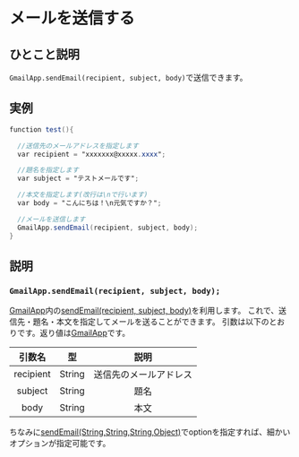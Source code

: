 # メールを送信する

## ひとこと説明
`GmailApp.sendEmail(recipient, subject, body)`で送信できます。

## 実例
```js:コード.gs
function test(){

  //送信先のメールアドレスを指定します
  var recipient = "xxxxxxx@xxxxx.xxxx";

  //題名を指定します
  var subject = "テストメールです";

  //本文を指定します(改行は\nで行います)
  var body = "こんにちは！\n元気ですか？";

  //メールを送信します
  GmailApp.sendEmail(recipient, subject, body);
}
```

## 説明

### `GmailApp.sendEmail(recipient, subject, body);`
[GmailApp](https://developers.google.com/apps-script/reference/gmail/gmail-app)内の[sendEmail(recipient, subject, body)](https://developers.google.com/apps-script/reference/gmail/gmail-app#sendEmail(String,String,String))を利用します。
これで、送信先・題名・本文を指定してメールを送ることができます。
引数は以下のとおりです。返り値は[GmailApp](https://developers.google.com/apps-script/reference/gmail/gmail-app)です。

| 引数名 | 型 | 説明 |
|:-:|:-:|:-:|
| recipient| String | 送信先のメールアドレス |
| subject| String | 題名 |
| body| String | 本文 |

ちなみに[sendEmail(String,String,String,Object)](https://developers.google.com/apps-script/reference/gmail/gmail-app#sendEmail(String,String,String,Object))でoptionを指定すれば、細かいオプションが指定可能です。
